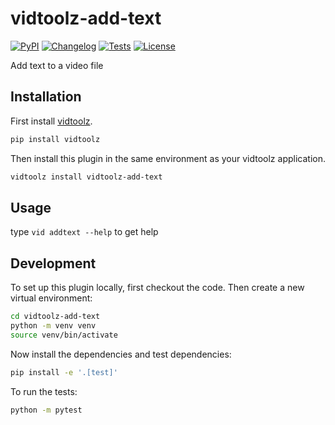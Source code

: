 # vidtoolz-add-text

[![PyPI](https://img.shields.io/pypi/v/vidtoolz-add-text.svg)](https://pypi.org/project/vidtoolz-add-text/)
[![Changelog](https://img.shields.io/github/v/release/sukhbinder/vidtoolz-add-text?include_prereleases&label=changelog)](https://github.com/sukhbinder/vidtoolz-add-text/releases)
[![Tests](https://github.com/sukhbinder/vidtoolz-add-text/workflows/Test/badge.svg)](https://github.com/sukhbinder/vidtoolz-add-text/actions?query=workflow%3ATest)
[![License](https://img.shields.io/badge/license-Apache%202.0-blue.svg)](https://github.com/sukhbinder/vidtoolz-add-text/blob/main/LICENSE)

Add text to a video file

## Installation

First install [vidtoolz](https://github.com/sukhbinder/vidtoolz).

```bash
pip install vidtoolz
```

Then install this plugin in the same environment as your vidtoolz application.

```bash
vidtoolz install vidtoolz-add-text
```
## Usage

type ``vid addtext --help`` to get help



## Development

To set up this plugin locally, first checkout the code. Then create a new virtual environment:
```bash
cd vidtoolz-add-text
python -m venv venv
source venv/bin/activate
```
Now install the dependencies and test dependencies:
```bash
pip install -e '.[test]'
```
To run the tests:
```bash
python -m pytest
```

